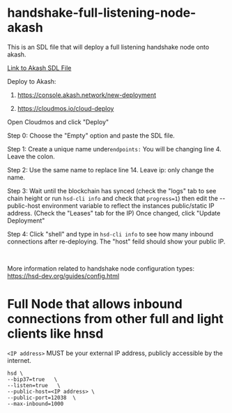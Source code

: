 # handshake-full-listening-node-akash

This is an SDL file that will deploy a full listening handshake node onto akash.

[Link to Akash SDL File](https://github.com/akash-network/awesome-akash/blob/master/handshake)

Deploy to Akash: 

1. https://console.akash.network/new-deployment

2. https://cloudmos.io/cloud-deploy 

Open Cloudmos and click "Deploy" 
<br>

Step 0: Choose the "Empty" option and paste the SDL file.
<br>

Step 1: Create a unique name under```endpoints:``` You will be changing line 4. Leave the colon.
<br>

Step 2: Use the same name to replace line 14. Leave ip: only change the name.
<br>

Step 3: Wait until the blockchain has synced (check the "logs" tab to see chain height or run `hsd-cli info` and check that `progress=1`) then edit the --public-host environment variable to reflect the instances public/static IP address. (Check the "Leases" tab for the IP) Once changed, click "Update Deployment"

Step 4: Click "shell" and type in ```hsd-cli info``` to see how many inbound connections after re-deploying. The "host" feild should show your public IP.

<br>

More information related to handshake node configuration types: https://hsd-dev.org/guides/config.html

# Full Node that allows inbound connections from other full and light clients like hnsd
`<IP address>` MUST be your external IP address, publicly accessible by the internet.
```
hsd \
--bip37=true   \
--listen=true   \
--public-host=<IP address> \
--public-port=12038  \
--max-inbound=1000	
```


